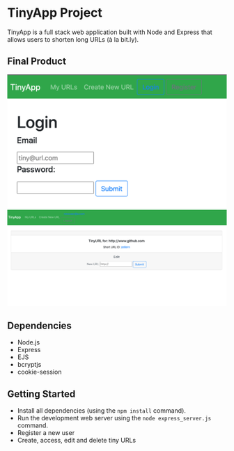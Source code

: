 # TinyApp Project

TinyApp is a full stack web application built with Node and Express that allows users to shorten long URLs (à la bit.ly).

## Final Product

!["Login page. Password hash using bcrypt. Encrypted cookie created upon login"](https://github.com/connorcodefoot/tinyapp/blob/master/Docs/Login.png?raw=true)
!["URL View/Edit page"](https://github.com/connorcodefoot/tinyapp/blob/master/Docs/Edit%20URL.png?raw=true)

## Dependencies

- Node.js
- Express
- EJS
- bcryptjs
- cookie-session

## Getting Started

- Install all dependencies (using the `npm install` command).
- Run the development web server using the `node express_server.js` command.
- Register a new user
- Create, access, edit and delete tiny URLs